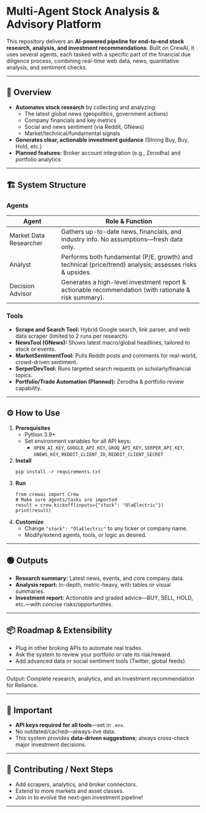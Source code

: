 # Multi-Agent Stock Analysis & Advisory Platform

This repository delivers an **AI-powered pipeline for end-to-end stock research, analysis, and investment recommendations**. Built on CrewAI, it uses several agents, each tasked with a specific part of the financial due diligence process, combining real-time web data, news, quantitative analysis, and sentiment checks.

---

## 🚦 Overview

- **Automates stock research** by collecting and analyzing:
  - The latest global news (geopolitics, government actions)
  - Company financials and key metrics
  - Social and news sentiment (via Reddit, GNews)
  - Market/technical/fundamental signals
- **Generates clear, actionable investment guidance** (Strong Buy, Buy, Hold, etc.)
- **Planned features:** Broker account integration (e.g., Zerodha) and portfolio analytics

---

## 🏗 System Structure

### Agents

| Agent               | Role & Function                                                                                         |
|---------------------|--------------------------------------------------------------------------------------------------------|
| Market Data Researcher | Gathers up-to-date news, financials, and industry info. No assumptions—fresh data only.                 |
| Analyst             | Performs both fundamental (P/E, growth) and technical (price/trend) analysis; assesses risks & upsides. |
| Decision Advisor    | Generates a high-level investment report & actionable recommendation (with rationale & risk summary).    |

### Tools

- **Scrape and Search Tool:** Hybrid Google search, link parser, and web data scraper (limited to 2 runs per research).
- **NewsTool (GNews):** Shows latest macro/global headlines, tailored to stock or events.
- **MarketSentimentTool:** Pulls Reddit posts and comments for real-world, crowd-driven sentiment.
- **SerperDevTool:** Runs targeted search requests on scholarly/financial topics.
- **Portfolio/Trade Automation (Planned):** Zerodha & portfolio review capability.

---

## ⚙️ How to Use

1. **Prerequisites**
    - Python 3.9+
    - Set environment variables for all API keys:
        - `OPEN_AI_KEY`, `GOOGLE_API_KEY`, `GROQ_API_KEY`, `SERPER_API_KEY`, `GNEWS_KEY`, `REDDIT_CLIENT_ID`, `REDDIT_CLIENT_SECRET`
2. **Install**
    ```
    pip install -r requirements.txt
    ```
3. **Run**
    ```
    from crewai import Crew
    # Make sure agents/tasks are imported
    result = crew.kickoff(inputs={"stock": "OlaElectric"})
    print(result)
    ```
4. **Customize**
    - Change `"stock": "OlaElectric"` to any ticker or company name.
    - Modify/extend agents, tools, or logic as desired.

---

## 🟢 Outputs

- **Research summary:** Latest news, events, and core company data.
- **Analysis report:** In-depth, metric-heavy, with tables or visual summaries.
- **Investment report:** Actionable and graded advice—BUY, SELL, HOLD, etc.—with concise risks/opportunities.

---

## 📦 Roadmap & Extensibility

- Plug in other broking APIs to automate real trades.
- Ask the system to review your portfolio or rate its risk/reward.
- Add advanced data or social sentiment tools (Twitter, global feeds).

---

Output: Complete research, analytics, and an investment recommendation for Reliance.

---

## 🛑 Important

- **API keys required for all tools**—set in `.env`.
- No outdated/cached—always-live data.
- This system provides **data-driven suggestions**; always cross-check major investment decisions.

---

## 👋 Contributing / Next Steps

- Add scrapers, analytics, and broker connectors.
- Extend to more markets and asset classes.
- Join in to evolve the next-gen investment pipeline!

---


